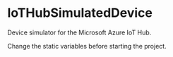 # IoTHubSimulatedDevice

Device simulator for the Microsoft Azure IoT Hub.

Change the static variables before starting the project.
